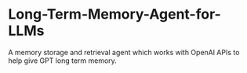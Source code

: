 # Long-Term-Memory-Agent-for-LLMs
A memory storage and retrieval agent which works with OpenAl APIs to help give GPT long term memory.
